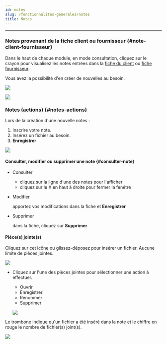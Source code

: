 ```yaml
---
id: notes
slug: /fonctionnalites-generales/notes
title: Notes
---
```


---

### Notes provenant de la fiche client ou fournisseur {#note-client-fournisseur}

Dans le haut de chaque module, en mode consultation, cliquez sur le crayon pour visualisez les notes entrées dans la [fiche du client](../contacts/clients.md) ou [fiche fournisseur](../contacts/fournisseurs.md).

Vous avez la possibilité d'en créer de nouvelles au besoin.

![](/img/Fonctionnalites_Notes_05.png)

![](/img/Fonctionnalites_Notes_06.png)

### Notes (actions) {#notes-actions}

Lors de la création d'une nouvelle notes :

1. Inscrire votre note.
2. Insérez un fichier au besoin.
3. **Enregistrer**

![](/img/Fonctionnalites_notes_01.png)

#### Consulter, modifier ou supprimer une note {#consulter-note}

- Consulter

  - cliquez sur la ligne d'une des notes pour l'afficher
  - cliquez sur le X en haut à droite pour fermer la fenêtre

- Modifier

  apportez vos modifications dans la fiche et **Enregistrer**

- Supprimer

  dans la fiche, cliquez sur **Supprimer**

#### Pièce(s) jointe(s)

Cliquez sur cet icône ou glissez-déposez pour insérer un fichier. Aucune limite de pièces jointes.

![](/img/Fonctionnalites_Notes_02.png)

- Cliquez sur l'une des pièces jointes pour sélectionner une action à effectuer.

  - Ouvrir
  - Enregistrer
  - Renommer
  - Supprimer

  ![](/img/Fonctionnalites_Notes_03.png)

Le trombone indique qu'un fichier a été inséré dans la note et le chiffre en rouge le nombre de fichier(s) joint(s).

![](/img/Fonctionnalites_Notes_04.png)
